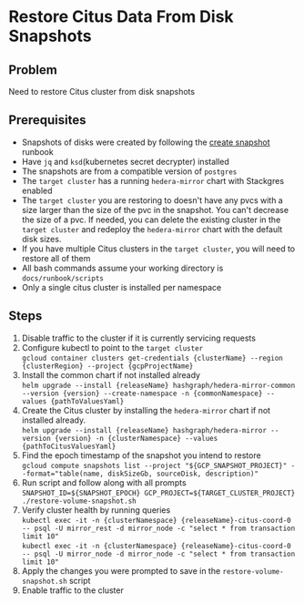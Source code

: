 # Restore Citus Data From Disk Snapshots

## Problem

Need to restore Citus cluster from disk snapshots

## Prerequisites

- Snapshots of disks were created by following the [create snapshot](create-disk-snapshot-for-citus-cluster.md) runbook
- Have `jq` and `ksd`(kubernetes secret decrypter) installed
- The snapshots are from a compatible version of `postgres`
- The `target cluster` has a running `hedera-mirror` chart with Stackgres enabled
- The `target cluster` you are restoring to doesn't have any pvcs with a size larger than the size of the pvc in the
  snapshot. You can't decrease the size of a pvc. If needed, you can delete the existing cluster in the `target cluster`
  and redeploy the `hedera-mirror` chart with the default disk sizes.
- If you have multiple Citus clusters in the `target cluster`, you will need to restore all of them
- All bash commands assume your working directory is `docs/runbook/scripts`
- Only a single citus cluster is installed per namespace

## Steps

1. Disable traffic to the cluster if it is currently servicing requests
2. Configure kubectl to point to the `target cluster`
   <br>
   `gcloud container clusters get-credentials {clusterName} --region {clusterRegion} --project {gcpProjectName}`
3. Install the common chart if not installed already
   <br>
   `helm upgrade --install {releaseName} hashgraph/hedera-mirror-common --version {version} --create-namespace -n {commonNamespace} --values {pathToValuesYaml}`
   <br>
4. Create the Citus cluster by installing the `hedera-mirror` chart if not installed already.
   <br>
   `helm upgrade --install {releaseName} hashgraph/hedera-mirror --version {version} -n {clusterNamespace} --values {pathToCitusValuesYaml}`
   <br>
5. Find the epoch timestamp of the snapshot you intend to restore
   <br>
   `gcloud compute snapshots list --project "${GCP_SNAPSHOT_PROJECT}" --format="table(name, diskSizeGb, sourceDisk, description)"`
6. Run script and follow along with all prompts
   <br>
   `SNAPSHOT_ID=${SNAPSHOT_EPOCH} GCP_PROJECT=${TARGET_CLUSTER_PROJECT} ./restore-volume-snapshot.sh`
7. Verify cluster health by running queries
   <br>
   `kubectl exec -it -n {clusterNamespace} {releaseName}-citus-coord-0 -- psql -U mirror_rest -d mirror_node -c "select * from transaction limit 10"`
   <br>
  `kubectl exec -it -n {clusterNamespace} {releaseName}-citus-coord-0 -- psql -U mirror_node -d mirror_node -c "select * from transaction limit 10"`
8. Apply the changes you were prompted to save in the `restore-volume-snapshot.sh` script
9. Enable traffic to the cluster
